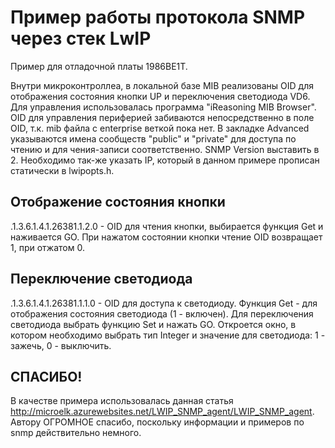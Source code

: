 ﻿# Пример работы протокола SNMP через стек LwIP

Пример для отладочной платы 1986ВЕ1Т.

Внутри микроконтроллеа, в локальной базе MIB реализованы OID для отображения состояния кнопки UP и переключения светодиода VD6. Для управления использовалась программа "iReasoning MIB Browser". OID для управления периферией забиваются непосредственно в поле OID, т.к. mib файла с enterprise веткой пока нет. В закладке Advanced указываются имена сообществ "public" и "private" для доступа по чтению и для чения-записи соответственно. SNMP Version выставить в 2. Необходимо так-же указать IP, который в данном примере прописан статически в lwipopts.h.

## Отображение состояния кнопки
.1.3.6.1.4.1.26381.1.2.0 - OID для чтения кнопки, выбирается функция Get и наживается GO. При нажатом состоянии кнопки чтение OID возвращает 1, при отжатом 0.

## Переключение светодиода
.1.3.6.1.4.1.26381.1.1.0 - OID для доступа к светодиоду. Функция Get - для отображения состояния светодиода (1 - включен). Для переключения светодиода выбрать функцию Set и нажать GO. Откроется окно, в котором необходимо выбрать тип Integer и значение для светодиода: 1 - зажечь, 0 - выключить.

## СПАСИБО!
В качестве примера использовалась данная статья http://microelk.azurewebsites.net/LWIP_SNMP_agent/LWIP_SNMP_agent. Автору ОГРОМНОЕ спасибо, поскольку информации и примеров по snmp действительно немного.